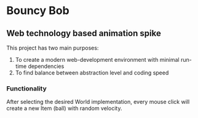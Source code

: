 # Bouncy Bob
## Web technology based animation spike

This project has two main purposes:
1. To create a modern web-development environment with minimal
run-time dependencies
2. To find balance between abstraction level and coding speed

### Functionality

After selecting the desired World implementation, every mouse click will
create a new Item (ball) with random velocity.

